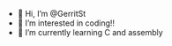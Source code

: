 - 👋 Hi, I’m @GerritSt
- 👀 I’m interested in coding!!
- 🌱 I’m currently learning C and assembly

<!---
GerritSt/GerritSt is a ✨ special ✨ repository because its `README.md` (this file) appears on your GitHub profile.
You can click the Preview link to take a look at your changes.
--->
